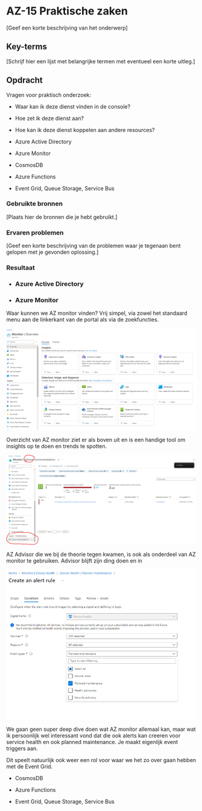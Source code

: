 # AZ-15 Praktische zaken
[Geef een korte beschrijving van het onderwerp]

## Key-terms
[Schrijf hier een lijst met belangrijke termen met eventueel een korte uitleg.]

## Opdracht
Vragen voor praktisch onderzoek:
- Waar kan ik deze dienst vinden in de console?
- Hoe zet ik deze dienst aan?
- Hoe kan ik deze dienst koppelen aan andere resources?

- Azure Active Directory			
- Azure Monitor					
- CosmosDB 					
- Azure Functions 			
- Event Grid, Queue Storage, Service Bus


### Gebruikte bronnen
[Plaats hier de bronnen die je hebt gebruikt.]

### Ervaren problemen
[Geef een korte beschrijving van de problemen waar je tegenaan bent gelopen met je gevonden oplossing.]

### Resultaat

- ### **Azure Active Directory**
	


- ### **Azure Monitor**		
Waar kunnen we AZ monitor vinden? Vrij simpel, via zowel het standaard menu aan de linkerkant van de portal als via de zoekfuncties. 

![Alt text](../00_includes/AZ-15-azure-monitor.png)

Overzicht van AZ monitor ziet er als boven uit en is een handige tool om insights op te doen en trends te spotten. 

![Alt text](../00_includes/AZ-15_AZ-advisor.png)

AZ Advisor die we bij de theorie tegen kwamen, is ook als onderdeel van AZ monitor te gebruiken. Advisor blijft zijn ding doen en in 


![Alt text](../00_includes/AZ-15_monitor-health-planned-maintenance.png)

We gaan geen super deep dive doen wat AZ monitor allemaal kan, maar wat ik persoonlijk wel interessant vond dat die ook alerts kan creeren voor service health en ook planned maintenance. Je maakt eigenlijk event triggers aan. 

Dit speelt natuurlijk ook weer een rol voor waar we het zo over gaan hebben met de Event Grid. 

- CosmosDB 	


- Azure Functions 		


- Event Grid, Queue Storage, Service Bus